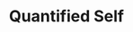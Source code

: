 ---
hackday: 19-cardiff
title: "Quantified Self"
summary: "Getting Health App data on a dashboard"
thumbnail: quantified_self.png
team:
  - "@davehodg"
links:
  presentation: https://docs.google.com/presentation/d/1PTgHAmb5qqq3LhPE_5WPnK02aIV_AB5NpJsU7rZiVnw/edit?usp=sharing
---